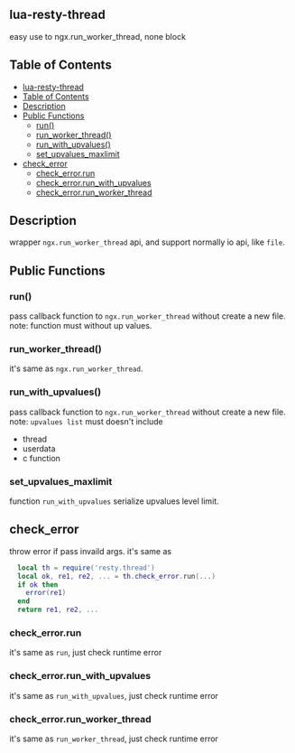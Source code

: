 ## lua-resty-thread
easy use to ngx.run_worker_thread, none block

## Table of Contents

- [lua-resty-thread](#lua-resty-thread)
- [Table of Contents](#table-of-contents)
- [Description](#description)
- [Public Functions](#public-functions)
  - [run()](#run)
  - [run_worker_thread()](#run_worker_thread)
  - [run_with_upvalues()](#run_with_upvalues)
  - [set_upvalues_maxlimit](#set_upvalues_maxlimit)
- [check_error](#check_error)
  - [check_error.run](#check_errorrun)
  - [check_error.run_with_upvalues](#check_errorrun_with_upvalues)
  - [check_error.run_worker_thread](#check_errorrun_worker_thread)

## Description

wrapper `ngx.run_worker_thread` api, and support normally io api, like `file`.

## Public Functions

### run()

pass callback function to `ngx.run_worker_thread` without create a new file.
note: function must without up values.

### run_worker_thread()

it's same as `ngx.run_worker_thread`.

### run_with_upvalues()

pass callback function to `ngx.run_worker_thread` without create a new file.
note: `upvalues list` must doesn't include

- thread
- userdata
- c function

### set_upvalues_maxlimit

function `run_with_upvalues` serialize upvalues level limit.

## check_error

throw error if pass invaild args. it's same as

```lua
  local th = require('resty.thread')
  local ok, re1, re2, ... = th.check_error.run(...)
  if ok then
    error(re1)
  end
  return re1, re2, ...
```

### check_error.run

it's same as `run`, just check runtime error

### check_error.run_with_upvalues

it's same as `run_with_upvalues`, just check runtime error

### check_error.run_worker_thread

it's same as `run_worker_thread`, just check runtime error
